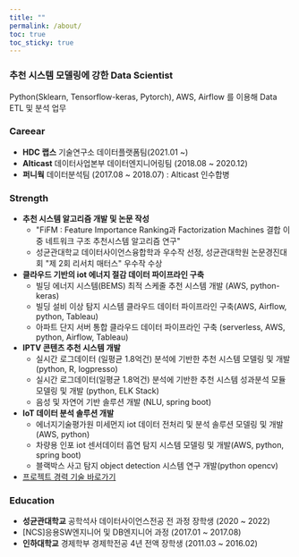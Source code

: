 ```yaml
---
title: ""
permalink: /about/
toc: true
toc_sticky: true
---
```


### 추천 시스템 모델링에 강한 Data Scientist 
Python(Sklearn, Tensorflow-keras, Pytorch), AWS, Airflow 를 이용해 Data ETL 및 분석 업무

### Careear
- **HDC 랩스** 기술연구소 데이터플랫폼팀(2021.01 ~)
- **Alticast** 데이터사업본부 데이터엔지니어링팀 (2018.08 ~ 2020.12)
- **퍼니웍** 데이터분석팀 (2017.08 ~ 2018.07) : Alticast 인수합병 

### Strength
- **추천 시스템 알고리즘 개발 및 논문 작성**
  - "FiFM : Feature Importance Ranking과 Factorization Machines 결합 이중 네트워크 구조 추천시스템 알고리즘 연구"
  - 성균관대학교 데이터사이언스융합학과 우수작 선정, 성균관대학원 논문경진대회 "제 2회 리서치 매터스" 우수작 수상
- **클라우드 기반의 iot 에너지 절감 데이터 파이프라인 구축**
  - 빌딩 에너지 시스템(BEMS) 최적 스케줄 추천 시스템 개발 (AWS, python-keras)
  - 빌딩 설비 이상 탐지 시스템 클라우드 데이터 파이프라인 구축(AWS, Airflow, python, Tableau)
  - 아파트 단지 서버 통합 클라우드 데이터 파이프라인 구축 (serverless, AWS, python, Airflow, Tableau)
- **IPTV 콘텐츠 추천 시스템 개발** 
  - 실시간 로그데이터 (일평균 1.8억건) 분석에 기반한 추천 시스템 모델링 및 개발 (python, R, logpresso)
  - 실시간 로그데이터(일평균 1.8억건)  분석에 기반한 추천 시스템 성과분석 모듈 모델링 및 개발 (python, ELK Stack)
  - 음성 및 자연어 기반 솔루션 개발 (NLU, spring boot)
- **IoT 데이터 분석 솔루션 개발**
  - 에너지기술평가원 미세먼지 iot 데이터 전처리 및 분석 솔루션 모델링 및 개발(AWS, python)
  - 차량용 인포 iot 센서데이터 흡연 탐지 시스템 모델링 및 개발(AWS, python, spring boot)
  - 블랙박스 사고 탐지 object detection 시스템 연구 개발(python opencv)
- [프로젝트 경력 기술 바로가기](https://dasoldasol.github.io/project/)

### Education

- **성균관대학교** 공학석사 데이터사이언스전공 전 과정 장학생 (2020 ~ 2022)
- [NCS]응용SW엔지니어 및 DB엔지니어 과정 (2017.01 ~ 2017.08)
- **인하대학교** 경제학부 경제학전공 4년 전액 장학생 (2011.03 ~ 2016.02)
